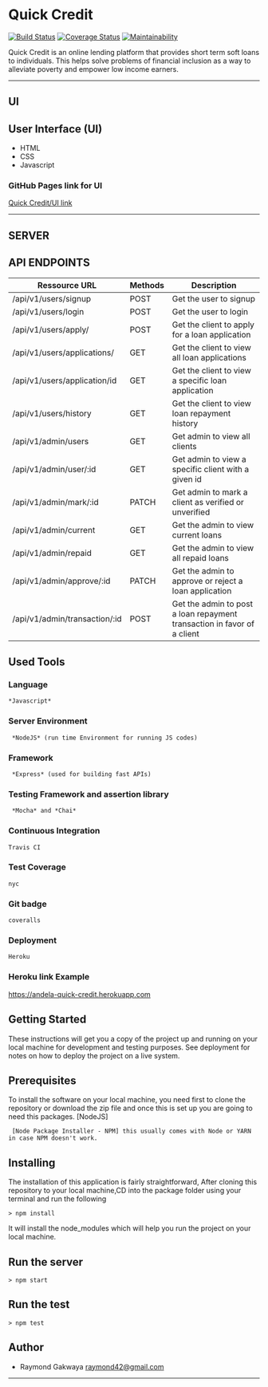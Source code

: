 # Quick Credit
[![Build Status](https://travis-ci.com/raymond42/Quick-Credit.svg?token=iY182spWW5eb8EbQeTMS&branch=develop)](https://travis-ci.com/raymond42/Quick-Credit) [![Coverage Status](https://coveralls.io/repos/github/raymond42/Quick-Credit/badge.svg?branch=develop)](https://coveralls.io/github/raymond42/Quick-Credit?branch=develop) [![Maintainability](https://api.codeclimate.com/v1/badges/9ccdf49731cb54690b43/maintainability)](https://codeclimate.com/github/raymond42/Quick-Credit/maintainability)

Quick Credit is an online lending platform that provides short term soft loans to individuals. This helps solve problems of financial inclusion as a way to alleviate poverty and empower low income earners.

------------------------------------------------------------------------------

## UI

## User Interface (UI)
* HTML
* CSS
* Javascript

### GitHub Pages link for UI
[Quick Credit/UI link](https://raymond42.github.io/Quick-Credit/UI/)

---------------------------------------------------------------------

## SERVER

## API ENDPOINTS

| Ressource URL | Methods  | Description  |
| ------- | --- | --- |
| /api/v1/users/signup| POST | Get the user to signup |
| /api/v1/users/login | POST | Get the user to login |
| /api/v1/users/apply/ | POST | Get the client to apply for a loan application |
| /api/v1/users/applications/ | GET | Get the client to view all loan applications |
| /api/v1/users/application/id | GET | Get the client to view a specific loan application |
| /api/v1/users/history | GET | Get the client to view loan repayment history |
| /api/v1/admin/users| GET | Get admin to view all clients |
| /api/v1/admin/user/:id| GET | Get admin to view a specific client with a given id |
| /api/v1/admin/mark/:id| PATCH | Get admin to mark a client as verified or unverified |
| /api/v1/admin/current| GET | Get the admin to view current loans |
| /api/v1/admin/repaid | GET | Get the admin to view all repaid loans |
| /api/v1/admin/approve/:id | PATCH | Get the admin to approve or reject a loan application |
| /api/v1/admin/transaction/:id | POST | Get the admin to post a loan repayment transaction in favor of a client |

## Used Tools

### Language
```
*Javascript*
```
### Server Environment
```
 *NodeJS* (run time Environment for running JS codes)
 ```
### Framework
```
 *Express* (used for building fast APIs)
 ```
### Testing Framework and assertion library
```
 *Mocha* and *Chai*
 ```
### Continuous Integration
```
Travis CI
```
### Test Coverage
```
nyc
```
### Git badge
```
coveralls
```
### Deployment
```
Heroku
```
### Heroku link Example
https://andela-quick-credit.herokuapp.com

## Getting Started
These instructions will get you a copy of the project up and running on your local machine for development and testing purposes. See deployment for notes on how to deploy the project on a live system.

## Prerequisites
To install the software on your local machine, you need first to clone the repository or download the zip file and once this is set up you are going to need this packages. [NodeJS]

```
 [Node Package Installer - NPM] this usually comes with Node or YARN in case NPM doesn't work.
```

## Installing
The installation of this application is fairly straightforward, After cloning this repository to your local machine,CD into the package folder using your terminal and run the following

```
> npm install
```

It will install the node_modules which will help you run the project on your local machine.

## Run the server
```
> npm start
```
## Run the test
```
> npm test
```

## Author
- Raymond Gakwaya <raymond42@gmail.com>

---
